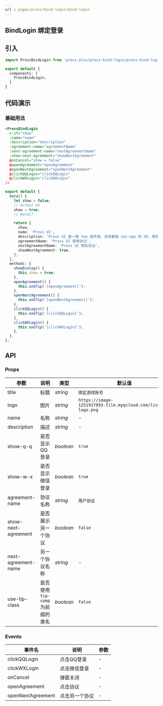 ```yaml
---
url : pages/press/bind-login/bind-login
---
```


## BindLogin 绑定登录


## 引入

```ts
import PressBindLogin from 'press-plus/press-bind-login/press-bind-login';

export default {
  components: {
    PressBindLogin,
  }
}
```

## 代码演示

### 基础用法

```html
<PressBindLogin
  v-if="show"
  :name="name"
  :description="description"
  :agreement-name="agreementName"
  :next-agreement-name="nextAgreementName"
  :show-next-agreement="showNextAgreement"
  @onCancel="show = false"
  @openAgreement="openAgreement"
  @openNextAgreement="openNextAgreement"
  @clickQQLogin="clickQQLogin"
  @clickWXLogin="clickWXLogin"
/>
```

```ts
export default {
  data() {
    let show = false;
    // #ifdef H5
    show = true;
    // #endif

    return {
      show,
      name: 'Press UI',
      description: 'Press UI 是一套 Vue 组件库，支持基础 uni-app 的 H5、微信小程序、QQ小程序、APP，支持非 uni-app 的普通 H5 项目，并兼容 Vue2 和 Vue3',
      agreementName: 'Press UI 使用协议',
      nextAgreementName: 'Press UI 隐私协议',
      showNextAgreement: true,
    };
  },
  methods: {
    showDialog() {
      this.show = true;
    },
    openAgreement() {
      this.onGTip('[openAgreement]');
    },
    openNextAgreement() {
      this.onGTip('[openNextAgreement]');
    },
    clickQQLogin() {
      this.onGTip('[clickQQLogin]');
    },
    clickWXLogin() {
      this.onGTip('[clickWXLogin]');
    },
  },
};
```

## API

### Props

| 参数                | 说明                             | 类型      | 默认值                                                        |
| ------------------- | -------------------------------- | --------- | ------------------------------------------------------------- |
| title               | 标题                             | _string_  | `绑定游戏账号`                                                |
| logo                | 图片                             | _string_  | `https://image-1251917893.file.myqcloud.com/live/tg-logo.png` |
| name                | 名称                             | _string_  | -                                                             |
| description         | 描述                             | _string_  | -                                                             |
| show-q-q            | 是否显示QQ登录                   | _boolean_ | `true`                                                        |
| show-w-x            | 是否显示微信登录                 | _boolean_ | `true`                                                        |
| agreement-name      | 协议名称                         | _string_  | `用户协议`                                                    |
| show-next-agreement | 是否展示另一个协议               | _boolean_ | `false`                                                       |
| next-agreement-name | 另一个协议名称                   | _string_  | -                                                             |
| use-tip-class       | 是否使用 `tip-comp` 为前缀的类名 | _boolean_ | `false`                                                       |



### Events


| 事件名            | 说明           | 参数 |
| ----------------- | -------------- | ---- |
| clickQQLogin      | 点击QQ登录     | -    |
| clickWXLogin      | 点击微信登录   | -    |
| onCancel          | 弹窗关闭       | -    |
| openAgreement     | 点击协议       | -    |
| openNextAgreement | 点击另一个协议 | -    |






